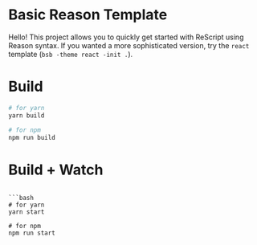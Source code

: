 # Basic Reason Template

Hello! This project allows you to quickly get started with ReScript using Reason syntax. If you wanted a more sophisticated version, try the `react` template (`bsb -theme react -init .`).

# Build

```bash
# for yarn
yarn build

# for npm
npm run build
```
# Build + Watch
```

```bash
# for yarn
yarn start

# for npm
npm run start
```
